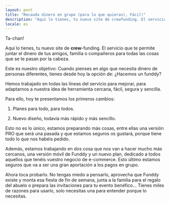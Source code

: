 ```yaml
---
layout: post
title: "Recauda dinero en grupo (para lo que quieras), Fácil!"
description: "Aquí lo tienes, tu nuevo site de crewfunding. El servicio que te permite juntar el dinero de tus amigos, familia o compañeros para todas las cosas que se te pasan por la cabeza."
locale: es
---
```


Ta-chan!

Aquí lo tienes, tu nuevo site de **crew**-funding. El servicio que te permite juntar el dinero de tus amigos, familia o compañeros para todas las cosas que se te pasan por la cabeza.

Este es nuestro objetivo: Cuando pienses en algo que necesita dinero de personas diferentes, tienes desde hoy la opción de: ¿Hacemos un funddy?

Hemos trabajado en todas las líneas del servicio para mejorar, para adaptarnos a nuestra idea de herramienta cercana, fácil, segura y sencilla.

Para ello, hoy te presentamos los primeros cambios:

1) Planes para todo, para todos.

2) Nuevo diseño, todavía más rápido y más sencillo.

Esto no es lo único, estamos preparando más cosas, entre ellas una versión PRO que será una pasada y que estamos seguros os gustará, porque tiene todo lo que nos habéis pedido.

Además, estamos trabajando en dos cosa que nos van a hacer mucho más cercanos, una versión móvil de Funddy y un nuevo plan, dedicado a todos aquellos que tenéis vuestro negocio de e-commerce. Esto último estamos seguros que va a ser una gran aportación a los pagos en grupo.

Ahora toca probarlo. No tengas miedo a pensarlo, aprovecha que Funddy existe y monta esa fiesta de fin de semana, junta a la familia para el regalo del abuelo o prepara las invitaciones para tu evento benéfico… Tienes miles de razones para usarlo, solo necesitas una para entender porque lo necesitas.

